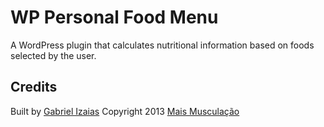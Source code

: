 # WP Personal Food Menu

A WordPress plugin that calculates nutritional information based on foods selected by the user.

## Credits

Built by [Gabriel Izaias](http://gabrielizaias.com)
Copyright 2013 [Mais Musculação](http://www.maismusculacao.net/)